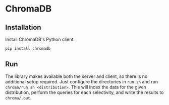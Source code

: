 # ChromaDB
## Installation
Install ChromaDB's Python client.
```bash
pip install chromadb
```

## Run
The library makes available both the server and client, so there is no additional setup required. Just configure the directories in `run.sh` and run `chroma/run.sh <distribution>`. This will index the data for the given distribution, perform the queries for each selectivity, and write the results to `chroma/.out`.
